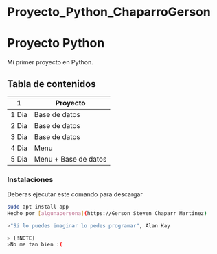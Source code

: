 # Proyecto_Python_ChaparroGerson
# Proyecto Python
Mi primer proyecto en Python.

## Tabla de contenidos
| 1 | Proyecto |
|--|--|
| 1 Dia | Base de datos |
| 2 Dia| Base de datos |
| 3  Dia| Base de datos |
| 4 Dia| Menu |
| 5 Dia| Menu + Base de datos |
### Instalaciones 
Deberas ejecutar este comando para descargar 

```bash
sudo apt install app
Hecho por [algunapersona](https://Gerson Steven Chaparr Martinez)

>"Si lo puedes imaginar lo pedes programar", Alan Kay

> [!NOTE]
>No me tan bien :(
